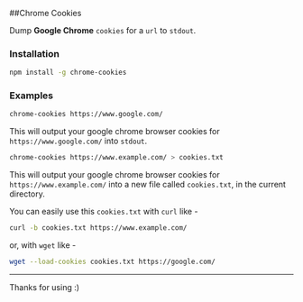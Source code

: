 ##Chrome Cookies

Dump **Google Chrome** `cookies` for a `url` to `stdout`.

### Installation

```bash
npm install -g chrome-cookies
```

### Examples

```bash
chrome-cookies https://www.google.com/
```

This will output your google chrome browser cookies for `https://www.google.com/` into `stdout`.


```bash
chrome-cookies https://www.example.com/ > cookies.txt
```

This will output your google chrome browser cookies for `https://www.example.com/` into a new file called `cookies.txt`, in the current directory.

You can easily use this `cookies.txt` with `curl` like -

```bash
curl -b cookies.txt https://www.example.com/
```

or, with `wget` like -

```bash
wget --load-cookies cookies.txt https://google.com/
```

---
Thanks for using :)
